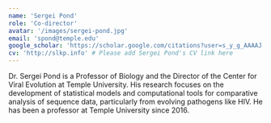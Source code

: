 ```yaml
---
name: 'Sergei Pond'
role: 'Co-director'
avatar: '/images/sergei-pond.jpg'
email: 'spond@temple.edu'
google_scholar: 'https://scholar.google.com/citations?user=s_y_g_AAAAJ' # This link might be incorrect, please verify
cv: 'http://slkp.info' # Please add Sergei Pond's CV link here
---
```


Dr. Sergei Pond is a Professor of Biology and the Director of the Center for Viral Evolution at Temple University. His research focuses on the development of statistical models and computational tools for comparative analysis of sequence data, particularly from evolving pathogens like HIV. He has been a professor at Temple University since 2016.

